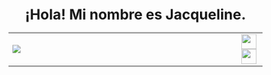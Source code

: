 <h1 align="center">¡Hola! Mi nombre es Jacqueline.</h1>
<table>
<tr>
<td width="90%" border="">
<img src="https://static.wikia.nocookie.net/factvsfiction/images/9/9d/Storm.gif/revision/latest?cb=20160527023427" />
</td>
<td width="10%">
<a https://www.facebook.com/Rmz.Jaqueline?locale=es_LA><img src="https://cdn3.iconfinder.com/data/icons/picons-social/57/06-facebook-512.png" width=" 30" height="30" align="center" /></a>
<a https://www.instagram.com/rmz.jaqueline/><img src="https://cdn-icons-png.flaticon.com/512/717/717392.png" width=" 30" height="30" align="center"/></a>
</td>
</tr>
</table>









